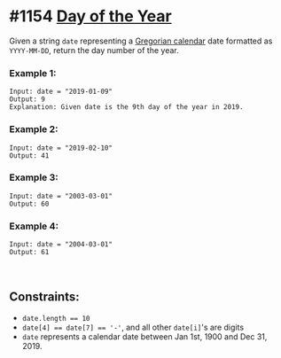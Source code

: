 # #1154 [Day of the Year](day-of-the-year)
Given a string `date` representing a [Gregorian calendar](https://en.wikipedia.org/wiki/Gregorian_calendar) date formatted as `YYYY-MM-DD`, return the day number of the year.
 
### Example 1:
```
Input: date = "2019-01-09"
Output: 9
Explanation: Given date is the 9th day of the year in 2019.
```

### Example 2:
```
Input: date = "2019-02-10"
Output: 41
```

### Example 3:
```
Input: date = "2003-03-01"
Output: 60
```

### Example 4:
```
Input: date = "2004-03-01"
Output: 61
```
 
## Constraints:
* `date.length == 10`
* `date[4] == date[7] == '-'`, and all other `date[i]`'s are digits
* `date` represents a calendar date between Jan 1st, 1900 and Dec 31, 2019.
